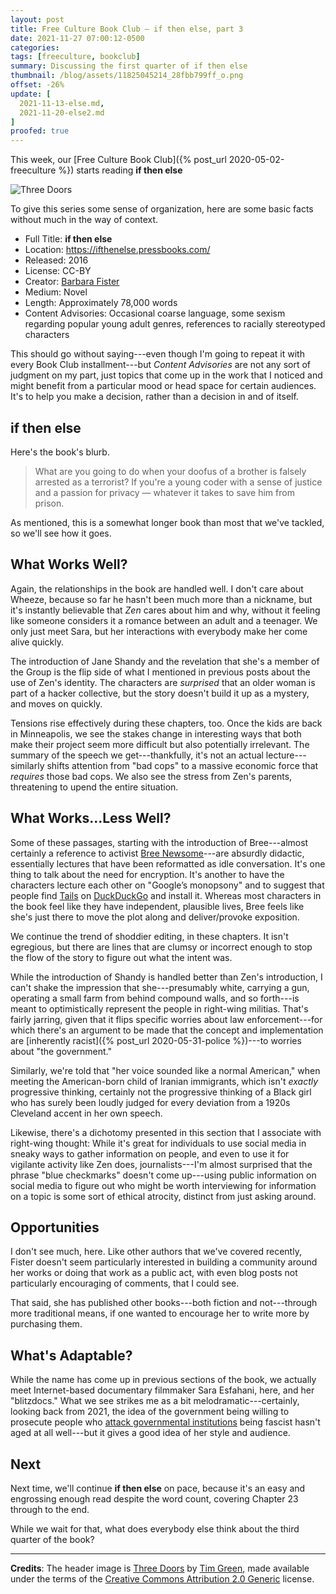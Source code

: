 ```yaml
---
layout: post
title: Free Culture Book Club — if then else, part 3
date: 2021-11-27 07:00:12-0500
categories:
tags: [freeculture, bookclub]
summary: Discussing the first quarter of if then else
thumbnail: /blog/assets/11825045214_28fbb799ff_o.png
offset: -26%
update: [
  2021-11-13-else.md,
  2021-11-20-else2.md
]
proofed: true
---
```


This week, our [Free Culture Book Club]({% post_url 2020-05-02-freeculture %}) starts reading **if then else**

![Three Doors](/blog/assets/11825045214_28fbb799ff_o.png "If, Then, and Else? Sure.")

To give this series some sense of organization, here are some basic facts without much in the way of context.

 * Full Title:  **if then else**
 * Location:  <https://ifthenelse.pressbooks.com/>
 * Released:  2016
 * License:  CC-BY
 * Creator:  [Barbara Fister](https://barbarafister.net/)
 * Medium:  Novel
 * Length:  Approximately 78,000 words
 * Content Advisories:  Occasional coarse language, some sexism regarding popular young adult genres, references to racially stereotyped characters

This should go without saying---even though I'm going to repeat it with every Book Club installment---but *Content Advisories* are not any sort of judgment on my part, just topics that come up in the work that I noticed and might benefit from a particular mood or head space for certain audiences.  It's to help you make a decision, rather than a decision in and of itself.

## if then else

Here's the book's blurb.

 > What are you going to do when your doofus of a brother is falsely arrested as a terrorist? If you're a young coder with a sense of justice and a passion for privacy — whatever it takes to save him from prison.

As mentioned, this is a somewhat longer book than most that we've tackled, so we'll see how it goes.

## What Works Well?

Again, the relationships in the book are handled well.  I don't care about Wheeze, because so far he hasn't been much more than a nickname, but it's instantly believable that *Zen* cares about him and why, without it feeling like someone considers it a romance between an adult and a teenager.  We only just meet Sara, but her interactions with everybody make her come alive quickly.

The introduction of Jane Shandy and the revelation that she's a member of the Group is the flip side of what I mentioned in previous posts about the use of Zen's identity.  The characters are *surprised* that an older woman is part of a hacker collective, but the story doesn't build it up as a mystery, and moves on quickly.

Tensions rise effectively during these chapters, too.  Once the kids are back in Minneapolis, we see the stakes change in interesting ways that both make their project seem more difficult but also potentially irrelevant.  The summary of the speech we get---thankfully, it's not an actual lecture---similarly shifts attention from "bad cops" to a massive economic force that *requires* those bad cops.  We also see the stress from Zen's parents, threatening to upend the entire situation.

## What Works...Less Well?

Some of these passages, starting with the introduction of Bree---almost certainly a reference to activist [Bree Newsome](https://en.wikipedia.org/wiki/Bree_Newsome)---are absurdly didactic, essentially lectures that have been reformatted as idle conversation.  It's one thing to talk about the need for encryption.  It's another to have the characters lecture each other on "Google’s monopsony" and to suggest that people find [Tails](https://tails.boum.org/) on [DuckDuckGo](https://en.wikipedia.org/wiki/DuckDuckGo) and install it.  Whereas most characters in the book feel like they have independent, plausible lives, Bree feels like she's just there to move the plot along and deliver/provoke exposition.

We continue the trend of shoddier editing, in these chapters.  It isn't egregious, but there are lines that are clumsy or incorrect enough to stop the flow of the story to figure out what the intent was.

While the introduction of Shandy is handled better than Zen's introduction, I can't shake the impression that she---presumably white, carrying a gun, operating a small farm from behind compound walls, and so forth---is meant to optimistically represent the people in right-wing militias.  That's fairly jarring, given that it flips specific worries about law enforcement---for which there's an argument to be made that the concept and implementation are [inherently racist]({% post_url 2020-05-31-police %})---to worries about "the government."

Similarly, we're told that "her voice sounded like a normal American," when meeting the American-born child of Iranian immigrants, which isn't *exactly* progressive thinking, certainly not the progressive thinking of a Black girl who has surely been loudly judged for every deviation from a 1920s Cleveland accent in her own speech.

Likewise, there's a dichotomy presented in this section that I associate with right-wing thought:  While it's great for individuals to use social media in sneaky ways to gather information on people, and even to use it for vigilante activity like Zen does, journalists---I'm almost surprised that the phrase "blue checkmarks" doesn't come up---using public information on social media to figure out who might be worth interviewing for information on a topic is some sort of ethical atrocity, distinct from just asking around.

## Opportunities

I don't see much, here.  Like other authors that we've covered recently, Fister doesn't seem particularly interested in building a community around her works or doing that work as a public act, with even blog posts not particularly encouraging of comments, that I could see.

That said, she has published other books---both fiction and not---through more traditional means, if one wanted to encourage her to write more by purchasing them.

## What's Adaptable?

While the name has come up in previous sections of the book, we actually meet Internet-based documentary filmmaker Sara Esfahani, here, and her "blitzdocs."  What we see strikes me as a bit melodramatic---certainly, looking back from 2021, the idea of the government being willing to prosecute people who [attack governmental institutions](https://www.voanews.com/a/2020-usa-votes_security-bolstered-around-capitol-after-warnings-further-violence/6200752.html) being fascist hasn't aged at all well---but it gives a good idea of her style and audience.

## Next

Next time, we'll continue **if then else** on pace, because it's an easy and engrossing enough read despite the word count, covering Chapter 23 through to the end.

While we wait for that, what does everybody else think about the third quarter of the book?

* * *

**Credits**:  The header image is [Three Doors](https://www.flickr.com/photos/atoach/11825045214/) by [Tim Green](https://www.flickr.com/photos/atoach/), made available under the terms of the [Creative Commons Attribution 2.0 Generic](https://creativecommons.org/licenses/by/2.0/) license.
